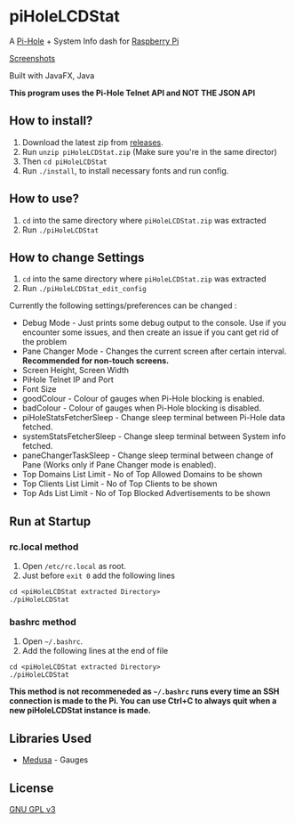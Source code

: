 # piHoleLCDStat

A [Pi-Hole](https://pi-hole.net/) + System Info dash for [Raspberry Pi](https://www.raspberrypi.org/)

[Screenshots](https://github.com/dubbadhar/piHoleLCDStat/blob/master/screenshots/README.md)

Built with JavaFX, Java

**This program uses the Pi-Hole Telnet API and NOT THE JSON API**

## How to install?

1. Download the latest zip from [releases](https://github.com/dubbadhar/piHoleLCDStat/releases).
2. Run `unzip piHoleLCDStat.zip` (Make sure you're in the same director)
3. Then `cd piHoleLCDStat`
4. Run `./install`, to install necessary fonts and run config.

## How to use?

1. `cd` into the same directory where `piHoleLCDStat.zip` was extracted
2. Run `./piHoleLCDStat`

## How to change Settings

1. `cd` into the same directory where `piHoleLCDStat.zip` was extracted
2. Run `./piHoleLCDStat_edit_config`

Currently the following settings/preferences can be changed :
* Debug Mode - Just prints some debug output to the console. Use if you encounter some issues, and then create an issue if you cant get rid of the problem
* Pane Changer Mode - Changes the current screen after certain interval. **Recommended for non-touch screens.**
* Screen Height, Screen Width
* PiHole Telnet IP and Port
* Font Size
* goodColour - Colour of gauges when Pi-Hole blocking is enabled.
* badColour - Colour of gauges when Pi-Hole blocking is disabled.
* piHoleStatsFetcherSleep - Change sleep terminal between Pi-Hole data fetched.
* systemStatsFetcherSleep - Change sleep terminal between System info fetched.
* paneChangerTaskSleep - Change sleep terminal between change of Pane (Works only if Pane Changer mode is enabled).
* Top Domains List Limit - No of Top Allowed Domains to be shown
* Top Clients List Limit - No of Top Clients to be shown
* Top Ads List Limit - No of Top Blocked Advertisements to be shown

## Run at Startup

### rc.local method
1. Open `/etc/rc.local` as root.
2. Just before `exit 0` add the following lines 
```
cd <piHoleLCDStat extracted Directory>
./piHoleLCDStat
```

### bashrc method
1. Open `~/.bashrc`.
2. Add the following lines at the end of file
```
cd <piHoleLCDStat extracted Directory>
./piHoleLCDStat
```

**This method is not recommeneded as `~/.bashrc` runs every time an SSH connection is made to the Pi. You can use Ctrl+C to always quit when a new piHoleLCDStat instance is made.**

## Libraries Used
* [Medusa](https://github.com/HanSolo/Medusa) - Gauges

## License 

[GNU GPL v3](https://github.com/dubbadhar/piHoleLCDStat/blob/master/LICENSE) 


